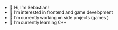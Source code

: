 - 👋 Hi, I’m Sebastian!
- 👀 I’m interested in frontend and game development
- 🔨 I’m currently working on side projects (games )
- 🌱 I’m currently learning C++
